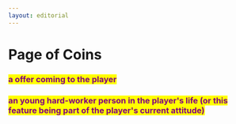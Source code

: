 ```yaml
---
layout: editorial
---
```


# Page of Coins



### <mark style="color:purple;">a offer coming to the player</mark>

### <mark style="color:purple;">an young hard-worker person in the player's life (or this feature being part of the player's current attitude)</mark>

<mark style="color:purple;"></mark>

<mark style="color:purple;"></mark>
